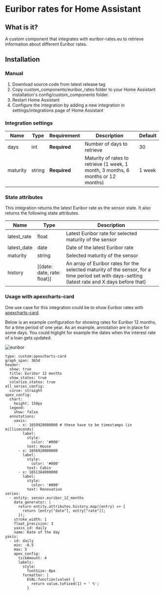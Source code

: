 # Euribor rates for Home Assistant

## What is it?

A custom component that integrates with euribor-rates.eu to retrieve information about different Euribor rates.

## Installation

### Manual

1. Download source code from latest release tag
2. Copy custom_components/euribor_rates folder to your Home Assistant installation's config/custom_components folder.
3. Restart Home Assistant
4. Configure the integration by adding a new integration in settings/integrations page of Home Assistant

### Integration settings

| Name                         | Type    | Requirement  | Description                                          | Default             |
| ---------------------------- | ------- | ------------ | ---------------------------------------------------- | ------------------- |
| days                         | int     | **Required** | Number of days to retrieve                           | 30                  |
| maturity                     | string  | **Required** | Maturity of rates to retrieve (1 week, 1 month, 3 months, 6 months or 12 months) | 1 week               |

### State attributes

This integration returns the latest Euribor rate as the sensor state. It also returns the following state attributes.

| Name                         | Type    | Description                                          |
| ---------------------------- | ------- | ---------------------------------------------------- |
| latest_rate                  | float   | Latest Euribor rate for selected maturity of the sensor                |
| latest_date                  | date    | Date of the latest Euribor rate                          |
| maturity                     | string  | Selected maturity of the sensor                             |
| history                      | [{date: date, rate: float}]| An array of Euribor rates for the selected maturity of the sensor, for a time period set with days-setting (latest rate and X days before that) |

### Usage with apexcharts-card

One use case for this integration could be to show Euribor rates with [apexcharts-card](https://github.com/RomRider/apexcharts-card).

Below is an example configuration for showing rates for Euribor 12 months, for a time period of one year. As an example, annotation are in place for some days. You could higlight for example the dates when the interest rate of a loan gets updated.

![euribor](https://user-images.githubusercontent.com/54674286/227618468-a86f770a-8d83-4e5d-a05c-8b06abfb1f39.png)

```
type: custom:apexcharts-card
graph_span: 365d
header:
  show: true
  title: Euribor 12 months
  show_states: true
  colorize_states: true
all_series_config:
  curve: straight
apex_config:
  chart:
    height: 150px
  legend:
    show: false
  annotations:
    xaxis:
      - x: 1659928000000 # these have to be timestamps (in milliseconds)
        label:
          style:
            color: '#000'
          text: House
      - x: 1656928000000
        label:
          style:
            color: '#000'
          text: Cabin
      - x: 1651384000000
        label:
          style:
            color: '#000'
          text: Renovation
series:
  - entity: sensor.euribor_12_months
    data_generator: |
      return entity.attributes.history.map((entry) => {
        return [entry["date"], entry["rate"]];
      });
    stroke_width: 1
    float_precision: 3
    yaxis_id: daily
    name: Rate of the day
yaxis:
  - id: daily
    min: -0.5
    max: 5
    apex_config:
      tickAmount: 4
      labels:
        style:
          fontSize: 8px
        formatter: |
          EVAL:function(value) {
            return value.toFixed(1) + ' %'; 
          }
```
